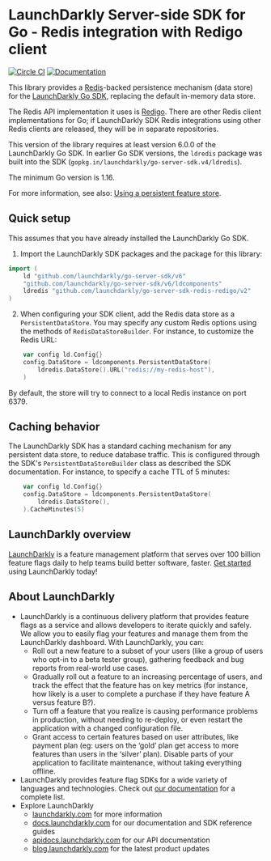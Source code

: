 # LaunchDarkly Server-side SDK for Go - Redis integration with Redigo client

[![Circle CI](https://circleci.com/gh/launchdarkly/go-server-sdk-redis-redigo.svg?style=shield)](https://circleci.com/gh/launchdarkly/go-server-sdk-redis-redigo) [![Documentation](https://img.shields.io/static/v1?label=go.dev&message=reference&color=00add8)](https://pkg.go.dev/github.com/launchdarkly/go-server-sdk-redis-redigo/v2)

This library provides a [Redis](https://redis.io/)-backed persistence mechanism (data store) for the [LaunchDarkly Go SDK](https://github.com/launchdarkly/go-server-sdk), replacing the default in-memory data store.

The Redis API implementation it uses is [Redigo](https://github.com/gomodule/redigo). There are other Redis client implementations for Go; if LaunchDarkly SDK Redis integrations using other Redis clients are released, they will be in separate repositories.

This version of the library requires at least version 6.0.0 of the LaunchDarkly Go SDK. In earlier Go SDK versions, the `ldredis` package was built into the SDK (`gopkg.in/launchdarkly/go-server-sdk.v4/ldredis`).

The minimum Go version is 1.16.

For more information, see also: [Using a persistent feature store](https://docs.launchdarkly.com/v2.0/docs/using-a-persistent-feature-store).

## Quick setup

This assumes that you have already installed the LaunchDarkly Go SDK.

1. Import the LaunchDarkly SDK packages and the package for this library:

```go
import (
    ld "github.com/launchdarkly/go-server-sdk/v6"
    "github.com/launchdarkly/go-server-sdk/v6/ldcomponents"
    ldredis "github.com/launchdarkly/go-server-sdk-redis-redigo/v2"
)
```

2. When configuring your SDK client, add the Redis data store as a `PersistentDataStore`. You may specify any custom Redis options using the methods of `RedisDataStoreBuilder`. For instance, to customize the Redis URL:

```go
    var config ld.Config{}
    config.DataStore = ldcomponents.PersistentDataStore(
        ldredis.DataStore().URL("redis://my-redis-host"),
    )
```

By default, the store will try to connect to a local Redis instance on port 6379.

## Caching behavior

The LaunchDarkly SDK has a standard caching mechanism for any persistent data store, to reduce database traffic. This is configured through the SDK's `PersistentDataStoreBuilder` class as described the SDK documentation. For instance, to specify a cache TTL of 5 minutes:

```go
    var config ld.Config{}
    config.DataStore = ldcomponents.PersistentDataStore(
        ldredis.DataStore(),
    ).CacheMinutes(5)
```

## LaunchDarkly overview

[LaunchDarkly](https://www.launchdarkly.com) is a feature management platform that serves over 100 billion feature flags daily to help teams build better software, faster. [Get started](https://docs.launchdarkly.com/docs/getting-started) using LaunchDarkly today!

## About LaunchDarkly

* LaunchDarkly is a continuous delivery platform that provides feature flags as a service and allows developers to iterate quickly and safely. We allow you to easily flag your features and manage them from the LaunchDarkly dashboard.  With LaunchDarkly, you can:
    * Roll out a new feature to a subset of your users (like a group of users who opt-in to a beta tester group), gathering feedback and bug reports from real-world use cases.
    * Gradually roll out a feature to an increasing percentage of users, and track the effect that the feature has on key metrics (for instance, how likely is a user to complete a purchase if they have feature A versus feature B?).
    * Turn off a feature that you realize is causing performance problems in production, without needing to re-deploy, or even restart the application with a changed configuration file.
    * Grant access to certain features based on user attributes, like payment plan (eg: users on the ‘gold’ plan get access to more features than users in the ‘silver’ plan). Disable parts of your application to facilitate maintenance, without taking everything offline.
* LaunchDarkly provides feature flag SDKs for a wide variety of languages and technologies. Check out [our documentation](https://docs.launchdarkly.com/docs) for a complete list.
* Explore LaunchDarkly
    * [launchdarkly.com](https://www.launchdarkly.com/ "LaunchDarkly Main Website") for more information
    * [docs.launchdarkly.com](https://docs.launchdarkly.com/  "LaunchDarkly Documentation") for our documentation and SDK reference guides
    * [apidocs.launchdarkly.com](https://apidocs.launchdarkly.com/  "LaunchDarkly API Documentation") for our API documentation
    * [blog.launchdarkly.com](https://blog.launchdarkly.com/  "LaunchDarkly Blog Documentation") for the latest product updates
